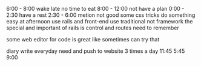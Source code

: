 6:00 - 8:00 wake late no time to eat
8:00 - 12:00 not have a plan 
0:00 - 2:30  have a rest
2:30 - 6:00  metion not good some css tricks do something easy at afternoon
use rails and front-end use traditional not framework
the special and important of rails is control and routes need to remember

some web editor for code is great like sometimes can try that

diary write everyday need and push to website 3 times a day
11:45  5:45  9:00 


